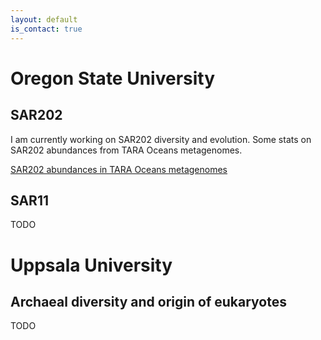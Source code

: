 ```yaml
---
layout: default
is_contact: true
---
```


# Oregon State University

## SAR202

I am currently working on SAR202 diversity and evolution. Some stats on SAR202 abundances from TARA Oceans metagenomes.

[SAR202 abundances in TARA Oceans metagenomes](SAR202.html)

## SAR11

TODO


# Uppsala University

## Archaeal diversity and origin of eukaryotes

TODO
